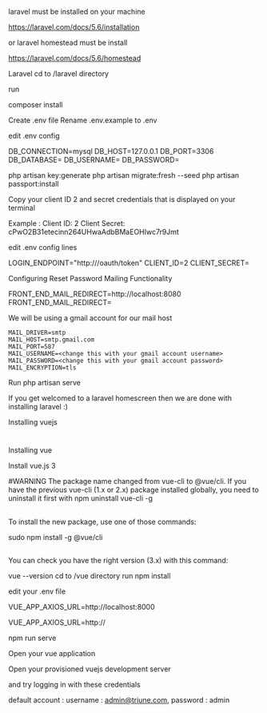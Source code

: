 laravel must be installed on your machine

https://laravel.com/docs/5.6/installation

or laravel homestead must be install 

https://laravel.com/docs/5.6/homestead


Laravel
cd to /laravel directory

run

composer install

Create .env file
Rename .env.example to .env


edit .env config

DB_CONNECTION=mysql
DB_HOST=127.0.0.1
DB_PORT=3306
DB_DATABASE=<mysql-db>
DB_USERNAME=<db-username>
DB_PASSWORD=<db-password>

php artisan key:generate
php artisan migrate:fresh --seed
php artisan passport:install



Copy your client ID 2 and secret credentials that is displayed on your terminal

Example :
Client ID: 2
Client Secret: cPwO2B31etecinn264UHwaAdbBMaEOHIwc7r9Jmt

edit .env config lines 

LOGIN_ENDPOINT="http://<replace this with the host of your laravel application>/oauth/token"
CLIENT_ID=2
CLIENT_SECRET=<Replace this from the client secret you copied earlier>

Configuring Reset Password Mailing Functionality

FRONT_END_MAIL_REDIRECT=http://localhost:8080
FRONT_END_MAIL_REDIRECT=<Change this to your front end host name>
  
We will be using a gmail account for our mail host


```
MAIL_DRIVER=smtp
MAIL_HOST=smtp.gmail.com
MAIL_PORT=587
MAIL_USERNAME=<change this with your gmail account username>
MAIL_PASSWORD=<change this with your gmail account password>
MAIL_ENCRYPTION=tls
```  
  

Run 
php artisan serve

If you get welcomed to a laravel homescreen then we are done with installing laravel :)



Installing vuejs


#
Installing vue

Install vue.js 3

#WARNING
The package name changed from vue-cli to @vue/cli. If you have the previous vue-cli (1.x or 2.x) package installed globally, you need to uninstall it first with npm uninstall vue-cli -g

##
To install the new package, use one of those commands:

sudo npm install -g @vue/cli

##
You can check you have the right version (3.x) with this command:

vue --version
cd to /vue directory
run
npm install

edit your .env file 

VUE_APP_AXIOS_URL=http://localhost:8000

VUE_APP_AXIOS_URL=http://<Change this ti your laravel host name>

npm run serve

Open your vue application 

Open your provisioned vuejs development server 

and try logging in with these credentials

default account :
username : admin@triune.com,
password : admin
